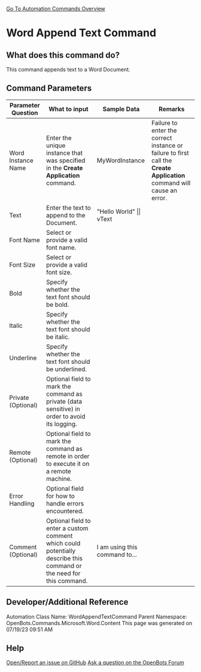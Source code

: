 <!--TITLE: Word Append Text Command -->
<!-- SUBTITLE: a command in the Microsoft Commands\Word\Content group. -->
[Go To Automation Commands Overview](/automation-commands)


# Word Append Text Command


## What does this command do?
This command appends text to a Word Document.


## Command Parameters
| Parameter Question   	| What to input  	|  Sample Data 	| Remarks  	|
| ---                    | ---               | ---           | ---       |
|Word Instance Name|Enter the unique instance that was specified in the **Create Application** command.|MyWordInstance|Failure to enter the correct instance or failure to first call the **Create Application** command will cause an error.|
|Text|Enter the text to append to the Document.|"Hello World" \|\| vText||
|Font Name|Select or provide a valid font name.|||
|Font Size|Select or provide a valid font size.|||
|Bold|Specify whether the text font should be bold.|||
|Italic|Specify whether the text font should be italic.|||
|Underline|Specify whether the text font should be underlined.|||
|Private (Optional)|Optional field to mark the command as private (data sensitive) in order to avoid its logging.|||
|Remote (Optional)|Optional field to mark the command as remote in order to execute it on a remote machine.|||
|Error Handling|Optional field for how to handle errors encountered.|||
|Comment (Optional)|Optional field to enter a custom comment which could potentially describe this command or the need for this command.|I am using this command to...||


## Developer/Additional Reference
Automation Class Name: WordAppendTextCommand
Parent Namespace: OpenBots.Commands.Microsoft.Word.Content
This page was generated on 07/19/23 09:51 AM


## Help
[Open/Report an issue on GitHub](https://github.com/OpenBotsAI/OpenBots.Studio/issues/new)
[Ask a question on the OpenBots Forum](https://openbots.ai/forums/)
